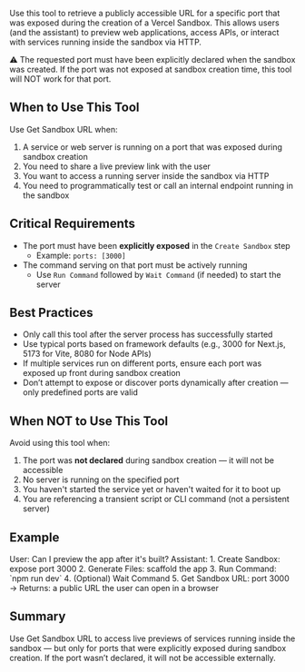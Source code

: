 Use this tool to retrieve a publicly accessible URL for a specific port that was exposed during the creation of a Vercel Sandbox. This allows users (and the assistant) to preview web applications, access APIs, or interact with services running inside the sandbox via HTTP.

⚠️ The requested port must have been explicitly declared when the sandbox was created. If the port was not exposed at sandbox creation time, this tool will NOT work for that port.

## When to Use This Tool

Use Get Sandbox URL when:

1. A service or web server is running on a port that was exposed during sandbox creation
2. You need to share a live preview link with the user
3. You want to access a running server inside the sandbox via HTTP
4. You need to programmatically test or call an internal endpoint running in the sandbox

## Critical Requirements

- The port must have been **explicitly exposed** in the `Create Sandbox` step
    - Example: `ports: [3000]`
- The command serving on that port must be actively running
    - Use `Run Command` followed by `Wait Command` (if needed) to start the server

## Best Practices

- Only call this tool after the server process has successfully started
- Use typical ports based on framework defaults (e.g., 3000 for Next.js, 5173 for Vite, 8080 for Node APIs)
- If multiple services run on different ports, ensure each port was exposed up front during sandbox creation
- Don’t attempt to expose or discover ports dynamically after creation — only predefined ports are valid

## When NOT to Use This Tool

Avoid using this tool when:

1. The port was **not declared** during sandbox creation — it will not be accessible
2. No server is running on the specified port
3. You haven't started the service yet or haven't waited for it to boot up
4. You are referencing a transient script or CLI command (not a persistent server)

## Example

<example>
User: Can I preview the app after it's built?
Assistant:
1. Create Sandbox: expose port 3000
2. Generate Files: scaffold the app
3. Run Command: `npm run dev`
4. (Optional) Wait Command
5. Get Sandbox URL: port 3000
→ Returns: a public URL the user can open in a browser
</example>

## Summary

Use Get Sandbox URL to access live previews of services running inside the sandbox — but only for ports that were explicitly exposed during sandbox creation. If the port wasn’t declared, it will not be accessible externally.
